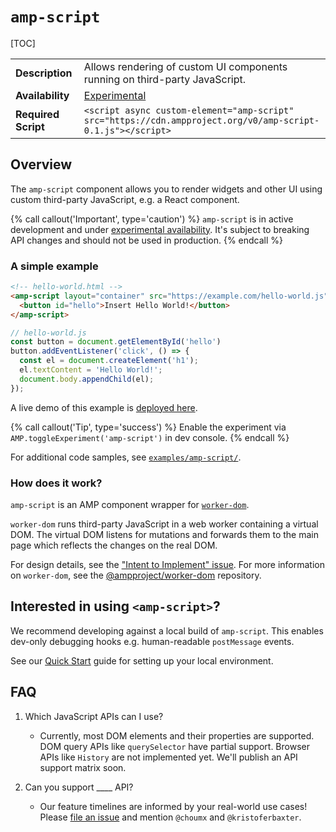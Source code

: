 # <a name="amp-script"></a> `amp-script`

<!---
Copyright 2018 The AMP HTML Authors. All Rights Reserved.

Licensed under the Apache License, Version 2.0 (the "License");
you may not use this file except in compliance with the License.
You may obtain a copy of the License at

      http://www.apache.org/licenses/LICENSE-2.0

Unless required by applicable law or agreed to in writing, software
distributed under the License is distributed on an "AS-IS" BASIS,
WITHOUT WARRANTIES OR CONDITIONS OF ANY KIND, either express or implied.
See the License for the specific language governing permissions and
limitations under the License.
-->

[TOC]

<table>
  <tr>
    <td class="col-fourty"><strong>Description</strong></td>
    <td>Allows rendering of custom UI components running on third-party JavaScript.</td>
  </tr>
  <tr>
    <td><strong>Availability</strong></td>
    <td><a href="https://www.ampproject.org/docs/reference/experimental.html">Experimental</a></td>
  </tr>
  <tr>
    <td class="col-fourty"><strong>Required Script</strong></td>
    <td>
      <div>
        <code>&lt;script async custom-element="amp-script" src="https://cdn.ampproject.org/v0/amp-script-0.1.js">&lt;/script&gt;</code>
      </div>
    </td>
  </tr>
</table>

## Overview

The `amp-script` component allows you to render widgets and other UI using custom third-party JavaScript, e.g. a React component.

{% call callout('Important', type='caution') %}
`amp-script` is in active development and under [experimental availability](https://www.ampproject.org/docs/reference/experimental.html). It's subject to breaking API changes and should not be used in production.
{% endcall %}

### A simple example

```html
<!-- hello-world.html -->
<amp-script layout="container" src="https://example.com/hello-world.js">
  <button id="hello">Insert Hello World!</button>
</amp-script>
```

```js
// hello-world.js
const button = document.getElementById('hello')
button.addEventListener('click', () => {
  const el = document.createElement('h1');
  el.textContent = 'Hello World!';
  document.body.appendChild(el);
});
```

A live demo of this example is [deployed here](https://willchou-misc.firebaseapp.com/).

{% call callout('Tip', type='success') %}
Enable the experiment via `AMP.toggleExperiment('amp-script')` in dev console.
{% endcall %}

For additional code samples, see [`examples/amp-script/`](https://github.com/ampproject/amphtml/tree/master/examples/amp-script).

### How does it work?

`amp-script` is an AMP component wrapper for [`worker-dom`](https://github.com/ampproject/worker-dom/).

`worker-dom` runs third-party JavaScript in a web worker containing a virtual DOM. The virtual DOM listens for mutations and forwards them to the main page which reflects the changes on the real DOM.

For design details, see the ["Intent to Implement" issue](https://github.com/ampproject/amphtml/issues/13471).
For more information on `worker-dom`, see the [@ampproject/worker-dom](https://github.com/ampproject/worker-dom/) repository.

## Interested in using `<amp-script>`?

We recommend developing against a local build of `amp-script`. This enables dev-only debugging hooks e.g. human-readable `postMessage` events.

See our [Quick Start](https://github.com/ampproject/amphtml/blob/master/contributing/getting-started-quick.md#one-time-setup) guide for setting up your local environment.

## FAQ

1. Which JavaScript APIs can I use?

   * Currently, most DOM elements and their properties are supported. DOM query APIs like `querySelector` have partial support. Browser APIs like `History` are not implemented yet. We'll publish an API support matrix soon.

2. Can you support ____ API?

    * Our feature timelines are informed by your real-world use cases! Please [file an issue](https://github.com/ampproject/amphtml/issues/new) and mention `@choumx` and `@kristoferbaxter`.